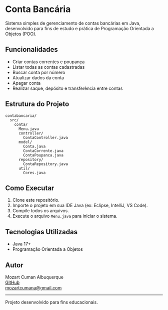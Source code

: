 # Conta Bancária

Sistema simples de gerenciamento de contas bancárias em Java, desenvolvido para fins de estudo e prática de Programação Orientada a Objetos (POO).

## Funcionalidades

- Criar contas correntes e poupança
- Listar todas as contas cadastradas
- Buscar conta por número
- Atualizar dados da conta
- Apagar conta
- Realizar saque, depósito e transferência entre contas

## Estrutura do Projeto

```
contabancaria/
  src/
    conta/
      Menu.java
      controller/
        ContaController.java
      model/
        Conta.java
        ContaCorrente.java
        ContaPoupanca.java
      repository/
        ContaRepository.java
      util/
        Cores.java
```

## Como Executar

1. Clone este repositório.
2. Importe o projeto em sua IDE Java (ex: Eclipse, IntelliJ, VS Code).
3. Compile todos os arquivos.
4. Execute o arquivo `Menu.java` para iniciar o sistema.

## Tecnologias Utilizadas

- Java 17+
- Programação Orientada a Objetos

## Autor

Mozart Cuman Albuquerque  
[GitHub](https://github.com/mozartCuman)  
mozartcumana@gmail.com

---

Projeto desenvolvido para fins educacionais.
